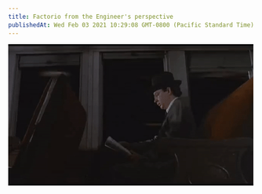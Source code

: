 ```yaml
---
title: Factorio from the Engineer's perspective
publishedAt: Wed Feb 03 2021 10:29:08 GMT-0800 (Pacific Standard Time)
---
```


![factorio](factorio.gif)
